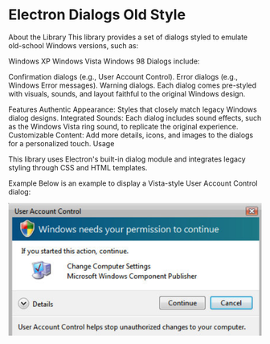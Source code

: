 # Electron Dialogs Old Style

About the Library
This library provides a set of dialogs styled to emulate old-school Windows versions, such as:

Windows XP
Windows Vista
Windows 98
Dialogs include:

Confirmation dialogs (e.g., User Account Control).
Error dialogs (e.g., Windows Error messages).
Warning dialogs.
Each dialog comes pre-styled with visuals, sounds, and layout faithful to the original Windows design.

Features
Authentic Appearance: Styles that closely match legacy Windows dialog designs.
Integrated Sounds: Each dialog includes sound effects, such as the Windows Vista ring sound, to replicate the original experience.
Customizable Content: Add more details, icons, and images to the dialogs for a personalized touch.
Usage

This library uses Electron's built-in dialog module and integrates legacy styling through CSS and HTML templates.

Example
Below is an example to display a Vista-style User Account Control dialog:

![alt text](image.png)
